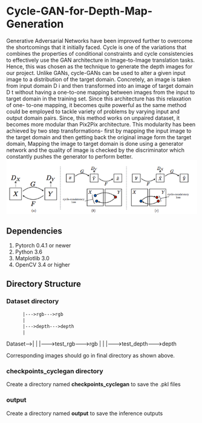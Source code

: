 # Cycle-GAN-for-Depth-Map-Generation
Generative Adversarial Networks have been improved
further to overcome the shortcomings that it initially faced. Cycle is one of the
variations that combines the properties of conditional constraints and cycle consistencies
to effectively use the GAN architecture in Image-to-Image translation tasks. Hence, this
was chosen as the technique to generate the depth images for our project.
Unlike GANs, cycle-GANs can be used to alter a given input image to a distribution of the
target domain. Concretely, an image is taken from input domain D i and then transformed into an image of target domain D t without having a one-to-one mapping between images from the
input to target domain in the training set. Since this architecture has this relaxation of one-
to-one mapping, it becomes quite powerful as the same method could be employed to tackle
variety of problems by varying input and output domain pairs. Since, this method works on
unpaired dataset, it becomes more modular than Pix2Pix architecture. This modularity has been achieved by two step transformations- first by mapping the input image to the target domain and then getting back the original image form
the target domain, Mapping the image to
target domain is done using a generator network and the quality of image is checked by the
discriminator which constantly pushes the generator to perform better.
![alt text](https://github.com/Vineet-Pandey/Cycle-GAN-for-Depth-Map-Generation/blob/master/cyclegan.png)
## Dependencies
1) Pytorch 0.4.1 or newer
2) Python 3.6
3) Matplotlib 3.0
4) OpenCV 3.4 or higher

## Directory Structure
### Dataset directory

          |--->rgb--->rgb
          |
          |--->depth--->depth
          | 
Dataset-->|
          |
          |--->test_rgb--->rgb
          |
          |
          |--->test_depth--->depth
          
Corresponding images should go in final directory as shown above.
          
### checkpoints_cyclegan directory
Create a directory named **checkpoints_cyclegan** to save the .pkl files 
### output
Create a directory named **output** to save the inference outputs

